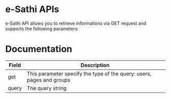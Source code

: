 # e-Sathi APIs
  e-Sathi API allows you to retrieve informations via GET request and supports the following parameters:

# Documentation

|Field     |	Description  |	
| ------------- | ------------- | 
|get |	This parameter specify the type of the query: users, pages and groups | 
|query |	The query string |	
